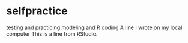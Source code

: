 # selfpractice
testing and practicing modeling and R coding
A line I wrote on my local computer
This is a line from RStudio.